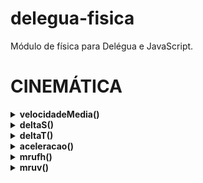 # delegua-fisica
Módulo de física para Delégua e JavaScript.

# CINEMÁTICA

<details>
  <summary>
    <strong>velocidadeMedia()</strong>
  </summary><br>

  Calcula a velocidade média.

</details>

<details>
  <summary>
    <strong>deltaS()</strong>
  </summary><br>

  Calcula o espaço percorrido.

</details>

<details>
  <summary>
    <strong>deltaT()</strong>
  </summary><br>
  
  Calcula o tempo percorrido.

</details>

<details>
  <summary>
    <strong>aceleracao()</strong>
  </summary><br>
  
  Calcula a aceleração.

</details>

<details>
  <summary>
    <strong>mrufh()</strong>
  </summary><br>
  
  Calcula a função horária da posição (M.R.U).

</details>

<details>
  <summary>
    <strong>mruv()</strong>
  </summary><br>
  
  Calcula o Movimento Retilíneo Uniformemente Variado.

</details>

